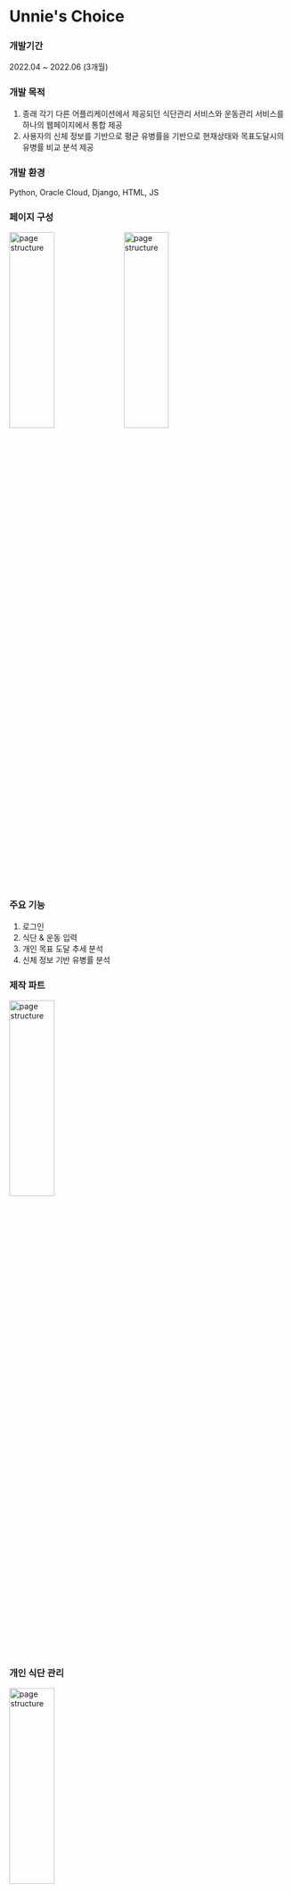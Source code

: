 # Unnie's Choice
### 개발기간
2022.04 ~ 2022.06 (3개월)

### 개발 목적
1. 종래 각기 다른 어플리케이션에서 제공되던 식단관리 서비스와 운동관리 서비스를 하나의 웹페이지에서 통합 제공
2. 사용자의 신체 정보를 기반으로 평균 유병률을 기반으로 현재상태와 목표도달시의 유병률 비교 분석 제공

### 개발 환경
Python, Oracle Cloud, Django, HTML, JS

### 페이지 구성
<img src="/page_es/sturucture1.jpg" width="40%" height="30%" alt="page structure"></img>
<img src="/page_es/sturucture2.jpg" width="40%" height="30%" alt="page structure"></img>

### 주요 기능
1. 로그인
2. 식단 & 운동 입력
3. 개인 목표 도달 추세 분석
4. 신체 정보 기반 유병률 분석

### 제작 파트
<img src="/page_es/parts.png" width="40%" height="30%" alt="page structure"></img>

### 개인 식단 관리
<img src="/page_es/personal_meal.jpg" width="40%" height="30%" alt="page structure"></img>

### BMI 기반 개인 유병율 분석
<img src="/page_es/personal_bmi.jpg" width="40%" height="30%" alt="page structure"></img>